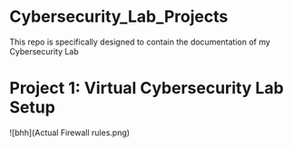 # Cybersecurity_Lab_Projects
This repo is specifically designed to contain the documentation of my Cybersecurity Lab 


# Project 1: Virtual Cybersecurity Lab Setup 


![bhh](Actual Firewall rules.png)

